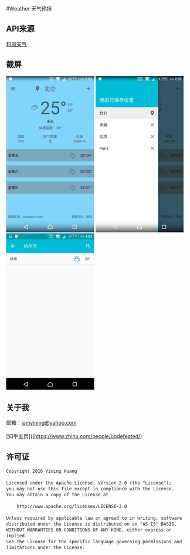 #Weather
天气预报

## API来源
  [和风天气](http://www.heweather.com/)

## 截屏
<img src="./Screenshot1.png" width="240" height="426" />
<img src="./Screenshot2.png" width="240" height="426" />
<img src="./Screenshot3.png" width="240" height="426" />

## 关于我
  邮箱：iamyining@yahoo.com</br>
  </br>
  [知乎主页]((https://www.zhihu.com/people/undefeated/)
    
## 许可证

    Copyright 2016 Yining Huang

    Licensed under the Apache License, Version 2.0 (the "License");
    you may not use this file except in compliance with the License.
    You may obtain a copy of the License at

        http://www.apache.org/licenses/LICENSE-2.0

    Unless required by applicable law or agreed to in writing, software
    distributed under the License is distributed on an "AS IS" BASIS,
    WITHOUT WARRANTIES OR CONDITIONS OF ANY KIND, either express or implied.
    See the License for the specific language governing permissions and
    limitations under the License.
